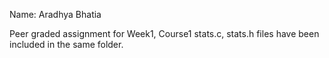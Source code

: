 Name: Aradhya Bhatia

Peer graded assignment for Week1, Course1
stats.c, stats.h files have been included in the same folder.
 
